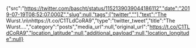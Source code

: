 {"src":"https://twitter.com/bascht/status/1152139039044186112","date":"2019-07-19T08:52:07.000Z","slug":null,"tags":["twitter",""],"text":"The Wurst.\n\nhttps://t.co/C1TLdCoRA9","type":"twitter_tweet","title":"The Wurst.…","category":"posts","media_url":null,"original_url":"https://t.co/C1TLdCoRA9","location_latitude":null,"additional_payload":null,"location_longitude":null}